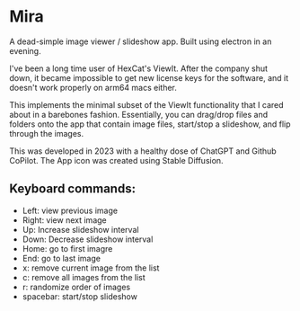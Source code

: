 # Mira

A dead-simple image viewer / slideshow app. Built using electron in an evening. 

I've been a long time user of HexCat's ViewIt. After the company shut down, it became impossible to get new license keys for the software, and it doesn't work properly on arm64 macs either.

This implements the minimal subset of the ViewIt functionality that I cared about in a barebones fashion. Essentially, you can drag/drop files and folders onto the app that contain image files, start/stop a slideshow, and flip through the images.

This was developed in 2023 with a healthy dose of ChatGPT and Github CoPilot. The App icon was created using Stable Diffusion.

## Keyboard commands:

- Left: view previous image
- Right: view next image
- Up: Increase slideshow interval
- Down: Decrease slideshow interval
- Home: go to first imagre
- End: go to last image
- x: remove current image from the list
- c: remove all images from the list
- r: randomize order of images
- spacebar: start/stop slideshow


